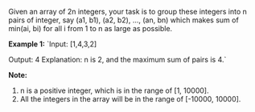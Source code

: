 Given an array of 2n integers, your task is to group these integers into n pairs of integer, say (a1, b1), (a2, b2), ..., (an, bn) which makes sum of min(ai, bi) for all i from 1 to n as large as possible.

**Example 1:**
`Input: [1,4,3,2]

Output: 4
Explanation: n is 2, and the maximum sum of pairs is 4.`

**Note:**
1. n is a positive integer, which is in the range of [1, 10000].
2. All the integers in the array will be in the range of [-10000, 10000].
